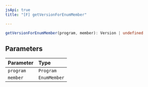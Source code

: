 ```yaml
---
jsApi: true
title: "[F] getVersionForEnumMember"

---
```

```ts
getVersionForEnumMember(program, member): Version | undefined
```

## Parameters

| Parameter | Type |
| :------ | :------ |
| `program` | `Program` |
| `member` | `EnumMember` |
